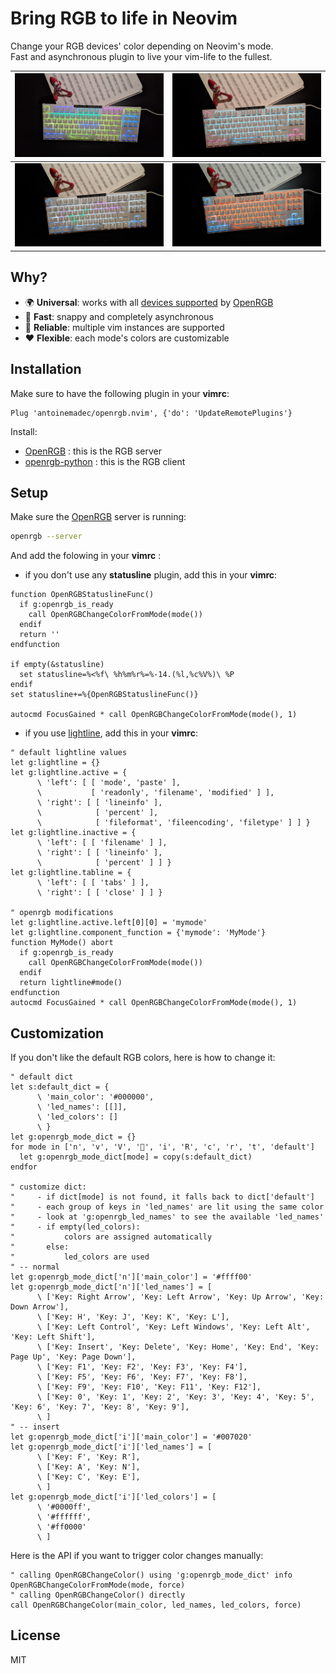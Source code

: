 # Bring RGB to life in Neovim

Change your RGB devices' color depending on Neovim's mode.\
Fast and asynchronous plugin to live your vim-life to the fullest.

| ![](https://raw.githubusercontent.com/antoinemadec/gif/master/openrgb/normal_custom.jpg) | ![](https://raw.githubusercontent.com/antoinemadec/gif/master/openrgb/insert_default.jpg) |
|:---:|:---:|
| ![](https://raw.githubusercontent.com/antoinemadec/gif/master/openrgb/normal_default.jpg) | ![](https://raw.githubusercontent.com/antoinemadec/gif/master/openrgb/visual_default.jpg) |

## Why?

- 🌍 **Universal**: works with all [devices supported][supported_devices] by [OpenRGB][OpenRGB]
- 🚀 **Fast**: snappy and completely asynchronous
- 💎 **Reliable**: multiple vim instances are supported
- ❤️ **Flexible**: each mode's colors are customizable

## Installation

Make sure to have the following plugin in your **vimrc**:
```vim
Plug 'antoinemadec/openrgb.nvim', {'do': 'UpdateRemotePlugins'}
```

Install:
 - [OpenRGB][OpenRGB] : this is the RGB server
 - [openrgb-python][openrgb-python] : this is the RGB client

## Setup

Make sure the [OpenRGB][OpenRGB] server is running:
```bash
openrgb --server
```

And add the folowing in your **vimrc** :
  - if you don't use any **statusline** plugin, add this in your **vimrc**:
```vim
function OpenRGBStatuslineFunc()
  if g:openrgb_is_ready
    call OpenRGBChangeColorFromMode(mode())
  endif
  return ''
endfunction

if empty(&statusline)
  set statusline=%<%f\ %h%m%r%=%-14.(%l,%c%V%)\ %P
endif
set statusline+=%{OpenRGBStatuslineFunc()}

autocmd FocusGained * call OpenRGBChangeColorFromMode(mode(), 1)
```
  - if you use [lightline][lightline], add this in your **vimrc**:
```vim
" default lightline values
let g:lightline = {}
let g:lightline.active = {
      \ 'left': [ [ 'mode', 'paste' ],
      \           [ 'readonly', 'filename', 'modified' ] ],
      \ 'right': [ [ 'lineinfo' ],
      \            [ 'percent' ],
      \            [ 'fileformat', 'fileencoding', 'filetype' ] ] }
let g:lightline.inactive = {
      \ 'left': [ [ 'filename' ] ],
      \ 'right': [ [ 'lineinfo' ],
      \            [ 'percent' ] ] }
let g:lightline.tabline = {
      \ 'left': [ [ 'tabs' ] ],
      \ 'right': [ [ 'close' ] ] }

" openrgb modifications
let g:lightline.active.left[0][0] = 'mymode'
let g:lightline.component_function = {'mymode': 'MyMode'}
function MyMode() abort
  if g:openrgb_is_ready
    call OpenRGBChangeColorFromMode(mode())
  endif
  return lightline#mode()
endfunction
autocmd FocusGained * call OpenRGBChangeColorFromMode(mode(), 1)
```

## Customization
If you don't like the default RGB colors, here is how to change it:
```vim
" default dict
let s:default_dict = {
      \ 'main_color': '#000000',
      \ 'led_names': [[]],
      \ 'led_colors': []
      \ }
let g:openrgb_mode_dict = {}
for mode in ['n', 'v', 'V', '', 'i', 'R', 'c', 'r', 't', 'default']
  let g:openrgb_mode_dict[mode] = copy(s:default_dict)
endfor

" customize dict:
"     - if dict[mode] is not found, it falls back to dict['default']
"     - each group of keys in 'led_names' are lit using the same color
"     - look at 'g:openrgb_led_names' to see the available 'led_names'
"     - if empty(led_colors):
"           colors are assigned automatically
"       else:
"           led_colors are used
" -- normal
let g:openrgb_mode_dict['n']['main_color'] = '#ffff00'
let g:openrgb_mode_dict['n']['led_names'] = [
      \ ['Key: Right Arrow', 'Key: Left Arrow', 'Key: Up Arrow', 'Key: Down Arrow'],
      \ ['Key: H', 'Key: J', 'Key: K', 'Key: L'],
      \ ['Key: Left Control', 'Key: Left Windows', 'Key: Left Alt', 'Key: Left Shift'],
      \ ['Key: Insert', 'Key: Delete', 'Key: Home', 'Key: End', 'Key: Page Up', 'Key: Page Down'],
      \ ['Key: F1', 'Key: F2', 'Key: F3', 'Key: F4'],
      \ ['Key: F5', 'Key: F6', 'Key: F7', 'Key: F8'],
      \ ['Key: F9', 'Key: F10', 'Key: F11', 'Key: F12'],
      \ ['Key: 0', 'Key: 1', 'Key: 2', 'Key: 3', 'Key: 4', 'Key: 5', 'Key: 6', 'Key: 7', 'Key: 8', 'Key: 9'],
      \ ]
" -- insert
let g:openrgb_mode_dict['i']['main_color'] = '#007020'
let g:openrgb_mode_dict['i']['led_names'] = [
      \ ['Key: F', 'Key: R'],
      \ ['Key: A', 'Key: N'],
      \ ['Key: C', 'Key: E'],
      \ ]
let g:openrgb_mode_dict['i']['led_colors'] = [
      \ '#0000ff',
      \ '#ffffff',
      \ '#ff0000'
      \ ]
```

Here is the API if you want to trigger color changes manually:
```vim
" calling OpenRGBChangeColor() using 'g:openrgb_mode_dict' info
OpenRGBChangeColorFromMode(mode, force)
" calling OpenRGBChangeColor() directly
call OpenRGBChangeColor(main_color, led_names, led_colors, force)
```

## License

MIT

[OpenRGB]:           https://gitlab.com/CalcProgrammer1/OpenRGB
[supported_devices]: https://gitlab.com/CalcProgrammer1/OpenRGB/-/wikis/Supported-Devices
[openrgb-python]:    https://github.com/jath03/openrgb-python
[lightline]:         https://github.com/itchyny/lightline.vim
